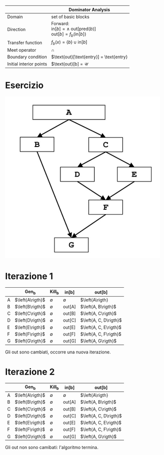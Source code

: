 | &nbsp;                  | Dominator Analysis                                                                                      |
| ----------------------- | ------------------------------------------------------------------------------------------------------- |
| Domain                  | set of basic blocks                                                                                     |
| Direction               | Forward:<br/>$\text{in}[b] = \land \text{ out}[\text{pred}(b)]$<br/>$\text{out}[b] = f_b(\text{in}[b])$ |
| Transfer function       | $f_b(x) = \left\{b\right\} \cup \text{in}[b]$                                                           |
| Meet operator           | $\cap$                                                                                                  |
| Boundary condition      | $\text{out}[\text{entry}] = \text{entry}                                                                |
| Initial interior points | $\text{out}[b] = $\mathcal{U}$                                                                          |

# Esercizio

![](assets/dominator_analysis.jpg)

# Iterazione 1

| &nbsp; | Gen<sub>b</sub> | Kill<sub>b</sub> | in[b] | out[b] |
| ------ | --------------- | ---------------- | ----- | ------ |
| A | $\left\{A\rigth}$ | $\emptyset$ | $\emptyset$ | $\left\{A\rigth} |
| B | $\left\{B\rigth}$ | $\emptyset$ | $\text{out}[\text{A}]$ | $\left\{A, B\rigth}$ |
| C | $\left\{C\rigth}$ | $\emptyset$ | $\text{out}[\text{B}]$ | $\left\{A, C\rigth}$ |
| D | $\left\{D\rigth}$ | $\emptyset$ | $\text{out}[\text{C}]$ | $\left\{A, C, D\rigth}$ |
| E | $\left\{E\rigth}$ | $\emptyset$ | $\text{out}[\text{E}]$ | $\left\{A, C, E\rigth}$ |
| F | $\left\{F\rigth}$ | $\emptyset$ | $\text{out}[\text{F}]$ | $\left\{A, C, F\rigth}$ |
| G | $\left\{G\rigth}$ | $\emptyset$ | $\text{out}[\text{G}]$ | $\left\{A, G\rigth}$ |

Gli out sono cambiati, occorre una nuova iterazione.

# Iterazione 2

| &nbsp; | Gen<sub>b</sub> | Kill<sub>b</sub> | in[b] | out[b] |
| ------ | --------------- | ---------------- | ----- | ------ |
| A | $\left\{A\rigth}$ | $\emptyset$ | $\emptyset$ | $\left\{A\rigth} |
| B | $\left\{B\rigth}$ | $\emptyset$ | $\text{out}[\text{A}]$ | $\left\{A, B\rigth}$ |
| C | $\left\{C\rigth}$ | $\emptyset$ | $\text{out}[\text{B}]$ | $\left\{A, C\rigth}$ |
| D | $\left\{D\rigth}$ | $\emptyset$ | $\text{out}[\text{C}]$ | $\left\{A, C, D\rigth}$ |
| E | $\left\{E\rigth}$ | $\emptyset$ | $\text{out}[\text{E}]$ | $\left\{A, C, E\rigth}$ |
| F | $\left\{F\rigth}$ | $\emptyset$ | $\text{out}[\text{F}]$ | $\left\{A, C, F\rigth}$ |
| G | $\left\{G\rigth}$ | $\emptyset$ | $\text{out}[\text{G}]$ | $\left\{A, G\rigth}$ |

Gli out non sono camibati: l'algoritmo termina.
